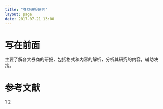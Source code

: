 ```yaml
---
title: "券商研报研究"
layout: page
date: 2017-07-21 13:00
---
```


# 写在前面
主要了解各大券商的研报，包括格式和内容的解析，分析其研究的内容，辅助决策。


# 参考文献

[1](http://blog.sina.com.cn/s/blog_6d4586b70102x2fz.html)
[2](https://www.zhihu.com/search?type=content&q=%E5%88%B8%E5%95%86%E7%A0%94%E6%8A%A5)